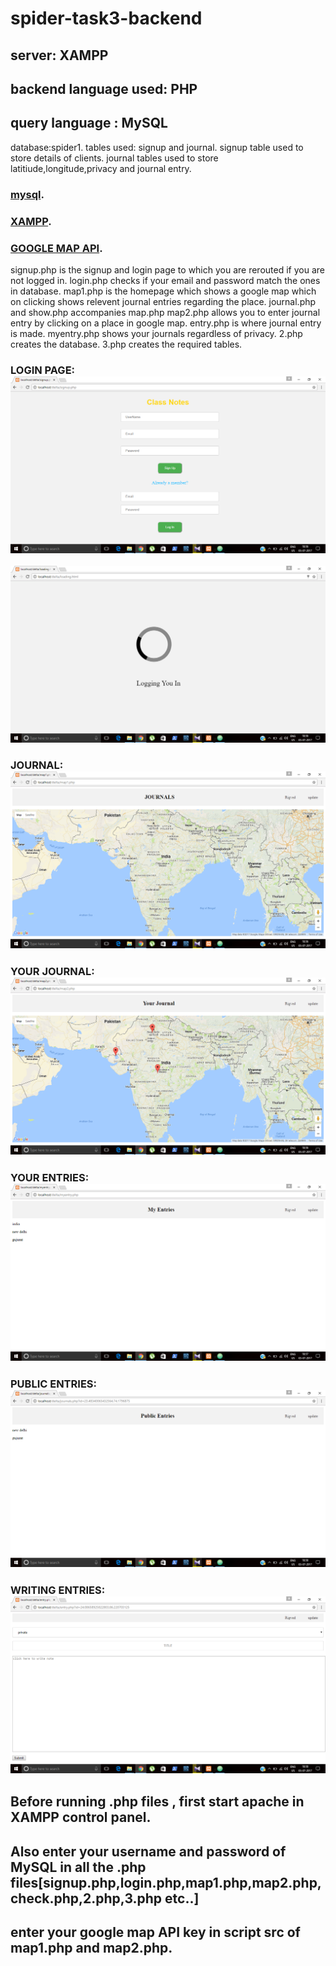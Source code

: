 # spider-task3-backend
## server: XAMPP
## backend language used: PHP
## query language : MySQL
database:spider1.
tables used: signup and journal.
signup table used to store details of clients.
journal tables used to store latitiude,longitude,privacy and journal entry.

 ### [mysql](https://dev.mysql.com/downloads/workbench/).
 ### [XAMPP](https://www.apachefriends.org/download.html).
 ### [GOOGLE MAP API](https://developers.google.com/maps/documentation/javascript).
signup.php is the signup and login page to which you are rerouted if you are not logged in.
login.php checks if your email and password match the ones in database.
map1.php is the homepage which shows a google map which on clicking shows relevent journal entries regarding the place.
journal.php and show.php accompanies map.php
map2.php allows you to enter journal entry by clicking on a place in google map.
entry.php is where journal entry is made.
myentry.php shows your journals regardless of privacy.
2.php creates the database.
3.php creates the required tables.

### LOGIN PAGE:![Alt](2.png "Title")
 
![Alt](3.png "Title")
 
### JOURNAL:![Alt](4.png "Title")
 
### YOUR JOURNAL: ![Alt](5.png "Title")

### YOUR ENTRIES:![Alt](6.png "Title")

### PUBLIC ENTRIES:![Alt](7.png "Title")

### WRITING ENTRIES:![Alt](1.png "Title")

## Before running .php files , first start apache in XAMPP control panel.
## Also enter your username and password of MySQL in all the .php files[signup.php,login.php,map1.php,map2.php,check.php,2.php,3.php etc..]
## enter your google map API key in script src of map1.php and map2.php.
